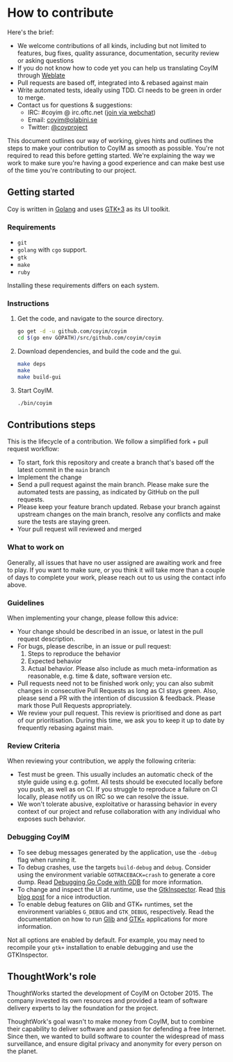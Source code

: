 # How to contribute
Here's the brief:

* We welcome contributions of all kinds, including but not limited to features, bug fixes, quality assurance, documentation, security review or asking questions
* If you do not know how to code yet you can help us translating CoyIM through [Weblate](https://hosted.weblate.org/projects/coyim/)
* Pull requests are based off, integrated into & rebased against main
* Write automated tests, ideally using TDD. CI needs to be green in order to merge.
* Contact us for questions & suggestions:
  * IRC: #coyim @ irc.oftc.net ([join via webchat](https://webchat.oftc.net))
  * Email: [coyim@olabini.se](mailto:coyim@olabini.se)
  * Twitter: [@coyproject](https://twitter.com/coyproject)

This document outlines our way of working, gives hints and outlines the steps to make your contribution to CoyIM as smooth as possible. You're not required to read this before getting started. We're explaining the way we work to make sure you're having a good experience and can make best use of the time you're contributing to our project.

## Getting started

Coy is written in [Golang](https://golang.org/) and uses
[GTK+3](http://www.gtk.org/) as its UI toolkit.

### Requirements

- `git`
- `golang` with `cgo` support.
- `gtk`
- `make`
- `ruby`

Installing these requirements differs on each system.

### Instructions

1. Get the code, and navigate to the source directory.

   ```sh
   go get -d -u github.com/coyim/coyim
   cd $(go env GOPATH)/src/github.com/coyim/coyim
   ```

1. Download dependencies, and build the code and the gui.

   ```sh
   make deps
   make
   make build-gui
   ```

1. Start CoyIM.

   ```sh
   ./bin/coyim
   ```

## Contributions steps

This is the lifecycle of a contribution. We follow a simplified fork + pull request workflow:

* To start, fork this repository and create a branch that's based off the latest commit in the `main` branch
* Implement the change
* Send a pull request against the main branch. Please make sure the automated tests are passing, as indicated by GitHub on the pull requests.
* Please keep your feature branch updated. Rebase your branch against upstream changes on the main branch, resolve any conflicts and make sure the tests are staying green.
* Your pull request will reviewed and merged

### What to work on

Generally, all issues that have no user assigned are awaiting work and free to play. If you want to make sure, or you think it will take more than a couple of days to complete your work, please reach out to us using the contact info above.

### Guidelines

When implementing your change, please follow this advice:

* Your change should be described in an issue, or latest in the pull request description.
* For bugs, please describe, in an issue or pull request:
  1. Steps to reproduce the behavior
  2. Expected behavior
  3. Actual behavior. Please also include as much meta-information as reasonable, e.g. time & date, software version etc.
* Pull requests need not to be finished work only; you can also submit changes in consecutive Pull Requests as long as CI stays green. Also, please send a PR with the intention of discussion & feedback. Please mark those Pull Requests appropriately.
* We review your pull request. This review is prioritised and done as part of our prioritisation. During this time, we ask you to keep it up to date by frequently rebasing against main.

### Review Criteria

When reviewing your contribution, we apply the following criteria:

* Test must be green. This usually includes an automatic check of the style guide using e.g. gofmt. All tests should be executed locally before you push, as well as on CI. If you struggle to reproduce a failure on CI locally, please notify us on IRC so we can resolve the issue.
* We won't tolerate abusive, exploitative or harassing behavior in every context of our project and refuse collaboration with any individual who exposes such behavior.


### Debugging CoyIM

* To see debug messages generated by the application, use the `-debug` flag when running it.
* To debug crashes, use the targets `build-debug` and `debug`. Consider using the environment variable `GOTRACEBACK=crash` to generate a core dump. Read [Debugging Go Code with GDB](https://golang.org/doc/gdb) for more information.
* To change and inspect the UI at runtime, use the [GtkInspector](https://wiki.gnome.org/Projects/GTK+/Inspector). Read [this blog post](https://blog.gtk.org/2017/04/05/the-gtk-inspector/) for a nice introduction.
* To enable debug features on Glib and GTK+ runtimes, set the environment variables `G_DEBUG` and `GTK_DEBUG`, respectively. Read the documentation on how to run [Glib](https://developer.gnome.org/glib/stable/glib-running.html) and [GTK+](https://developer.gnome.org/gtk3/stable/gtk-running.html) applications for more information.

Not all options are enabled by default. For example, you may need to recompile your `gtk+` installation to enable debugging and use the GTKInspector.

## ThoughtWork's role

ThoughtWorks started the development of CoyIM on October 2015. The company invested its own resources and provided a team of software delivery experts to lay the foundation for the project.

ThoughtWork's goal wasn't to make money from CoyIM, but to combine their capability to deliver software and passion for defending a free Internet. Since then, we wanted to build software to counter the widespread of mass surveillance, and ensure digital privacy and anonymity for every person on the planet.
